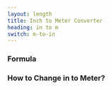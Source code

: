 ```yaml
---
layout: length
title: Inch to Meter Converter
heading: in to m
switch: m-to-in
---
```


<script>
  selectInput[4].selected = true
  selectOutput[7].selected = true
</script>

### Formula
<p id="formula"></p>

### How to Change in to Meter?
